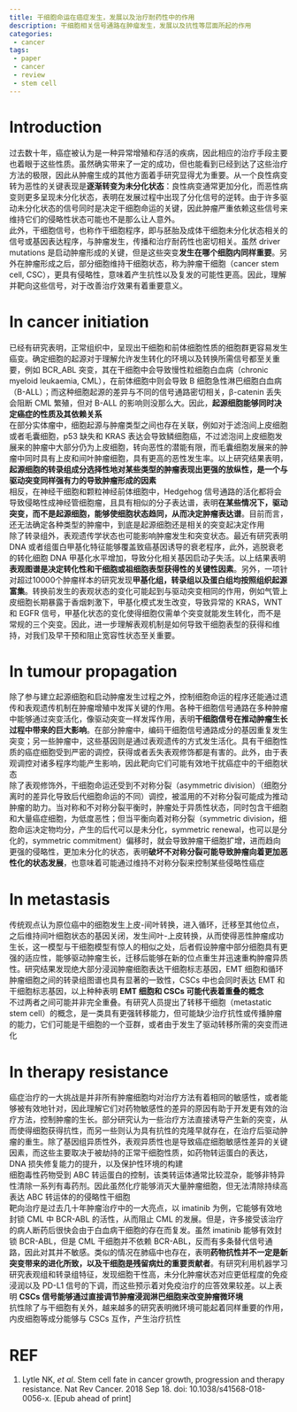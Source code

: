```yaml
---
title: 干细胞命运在癌症发生，发展以及治疗耐药性中的作用
description: 干细胞相关信号通路在肿瘤发生，发展以及抗性等层面所起的作用
categories:
 - cancer
tags:
 - paper
 - cancer
 - review
 - stem cell
---
```


# Introduction
过去数十年，癌症被认为是一种异常增殖和存活的疾病，因此相应的治疗手段主要也着眼于这些性质。虽然确实带来了一定的成功，但也能看到已经到达了这些治疗方法的极限，因此从肿瘤生成的其他方面着手研究显得尤为重要。从一个良性病变转为恶性的关键表现是**逐渐转变为未分化状态**：良性病变通常更加分化，而恶性病变则更多呈现未分化状态，表明在发展过程中出现了分化信号的逆转。由于许多驱动未分化状态的信号同时是决定干细胞命运的关键，因此肿瘤严重依赖这些信号来维持它们的侵略性状态可能也不是那么让人意外。  
此外，干细胞信号，也称作干细胞程序，即与胚胎及成体干细胞未分化状态相关的信号或基因表达程序，与肿瘤发生，传播和治疗耐药性也密切相关。虽然 driver mutations 是启动肿瘤形成的关键，但是这些突变**发生在哪个细胞内同样重要**。另外在肿瘤形成之后，部分细胞维持干细胞状态，称为肿瘤干细胞（cancer stem cell, CSC），更具有侵略性，意味着产生抗性以及复发的可能性更高。因此，理解并靶向这些信号，对于改善治疗效果有着重要意义。  
  
# In cancer initiation
已经有研究表明，正常组织中，呈现出干细胞和前体细胞性质的细胞群更容易发生癌变。确定细胞的起源对于理解允许发生转化的环境以及转换所需信号都至关重要，例如 BCR_ABL 突变，其在干细胞中会导致慢性粒细胞白血病（chronic myeloid leukaemia, CML），在前体细胞中则会导致 B 细胞急性淋巴细胞白血病（B-ALL）；而这种细胞起源的差异与不同的信号通路密切相关，β-catenin 丢失会阻断 CML 繁殖，但对 B-ALL 的影响则没那么大。因此，**起源细胞能够同时决定癌症的性质及其依赖关系**  
在部分实体瘤中，细胞起源与肿瘤类型之间也存在关联，例如对于滤泡间上皮细胞或者毛囊细胞，p53 缺失和 KRAS 表达会导致鳞细胞癌，不过滤泡间上皮细胞发展来的肿瘤中大部分仍为上皮细胞，转向恶性的潜能有限，而毛囊细胞发展来的肿瘤中同时具有上皮和间叶肿瘤细胞，具有更高的恶性发生率。以上研究结果表明，**起源细胞的转录组成分选择性地对某些类型的肿瘤表现出更强的放纵性，是一个与驱动突变同样强有力的导致肿瘤形成的因素**  
相反，在神经干细胞和颗粒神经前体细胞中，Hedgehog 信号通路的活化都将会导致侵略性成神经管细胞瘤，且具有相似的分子表达谱，表明**在某些情况下，驱动突变，而不是起源细胞，能够使细胞状态趋同，从而决定肿瘤表达谱**。目前而言，还无法确定各种类型的肿瘤中，到底是起源细胞还是相关的突变起决定作用  
除了转录组外，表观遗传学状态也可能影响肿瘤发生和突变状态。最近有研究表明 DNA 或者组蛋白甲基化特征能够覆盖致癌基因诱导的衰老程序，此外，逃脱衰老的转化细胞 DNA 甲基化水平增加，导致分化相关基因启动子失活。以上结果表明**表观图谱是决定转化性和干细胞或祖细胞表型获得性的关键性因素**。另外，一项针对超过10000个肿瘤样本的研究发现**甲基化组，转录组以及蛋白组均按照组织起源富集**。转换前发生的表观状态的变化可能起到与驱动突变相同的作用，例如气管上皮细胞长期暴露于香烟刺激下，甲基化模式发生改变，导致异常的 KRAS，WNT 和 EGFR 信号，甲基化状态的变化使得细胞仅需单个突变就能发生转化，而不是常规的三个突变。因此，进一步理解表观机制是如何导致干细胞表型的获得和维持，对我们及早干预和阻止宽容性状态至关重要。
  
# In tumour propagation  
除了参与建立起源细胞和启动肿瘤发生过程之外，控制细胞命运的程序还能通过遗传和表观遗传机制在肿瘤增殖中发挥关键的作用。各种干细胞信号通路在多种肿瘤中能够通过突变活化，像驱动突变一样发挥作用，表明**干细胞信号在推动肿瘤生长过程中带来的巨大影响**。在部分肿瘤中，编码干细胞信号通路成分的基因重复发生突变；另一些肿瘤中，这些基因则是通过表观遗传的方式发生活化。具有干细胞性质的癌症细胞受到严密的调控，获得或者丢失表观修饰都是有害的。此外，由于表观调控对诸多程序均能产生影响，因此靶向它们可能有效地干扰癌症中的干细胞状态  
除了表观修饰外，干细胞命运还受到不对称分裂（asymmetric division）（细胞分离时的差异化导致后代细胞命运的不同）调控，被滥用的不对称分裂可能成为推动肿瘤的助力。当对称和不对称分裂平衡时，肿瘤处于异质性状态，同时包含干细胞和大量癌症细胞，为低度恶性；但当平衡向着对称分裂（symmetric division，细胞命运决定物均分，产生的后代可以是未分化，symmetric renewal，也可以是分化的，symmetric commitment）偏移时，就会导致肿瘤干细胞扩增，进而趋向更强的侵略性，更加未分化的状态，表明**破坏不对称分裂可能导致肿瘤向着更加恶性化的状态发展**，也意味着可能通过维持不对称分裂来控制某些侵略性癌症  
  
# In metastasis
传统观点认为原位癌中的细胞发生上皮-间叶转换，进入循环，迁移至其他位点，之后维持间叶细胞状态的基因关闭，发生间叶-上皮转换，从而使得恶性肿瘤成功生长，这一模型与干细胞模型有惊人的相似之处，后者假设肿瘤中部分细胞具有更强的适应性，能够驱动肿瘤生长，迁移后能够在新的位点重生并迅速重构肿瘤异质性。研究结果发现绝大部分浸润肿瘤细胞表达干细胞标志基因，EMT 细胞和循环肿瘤细胞之间的转录组图谱也具有显著的一致性，CSCs 中也会同时表达 EMT 和干细胞标志基因，以上种种表明 **EMT 细胞和 CSCs 可能代表着重叠的概念**  
不过两者之间可能并非完全重叠。有研究人员提出了转移干细胞（metastatic stem cell）的概念，是一类具有更强转移能力，但可能缺少治疗抗性或传播肿瘤的能力，它们可能是干细胞的一个亚群，或者由于发生了驱动转移所需的突变而进化  
  
# In therapy resistance
癌症治疗的一大挑战是并非所有肿瘤细胞均对治疗方法有着相同的敏感性，或者能够被有效地针对，因此理解它们对药物敏感性的差异的原因有助于开发更有效的治疗方法，控制肿瘤的生长。部分研究认为一些治疗方法直接诱导产生新的突变，从而使得细胞获得抗性，而另一些则认为具有抗性的克隆早就存在，在治疗后驱动肿瘤的重生。除了基因组异质性外，表观异质性也是导致癌症细胞敏感性差异的关键因素，而这些主要取决于被劫持的正常干细胞性质，如药物转运蛋白的表达，DNA 损失修复能力的提升，以及保护性环境的构建  
细胞毒性药物受到 ABC 转运蛋白的控制，该类转运体通常比较混杂，能够非特异性清除一系列有毒药剂。因此虽然化疗能够消灭大量肿瘤细胞，但无法清除持续高表达 ABC 转运体的的侵略性干细胞  
靶向治疗是过去几十年肿瘤治疗中的一大亮点，以 imatinib 为例，它能够有效地封锁 CML 中 BCR-ABL 的活性，从而阻止 CML 的发展。但是，许多接受该治疗的病人断药后很快会由于白血病干细胞的存在而复发。虽然 imatinib 能够有效封锁 BCR-ABL，但是 CML 干细胞并不依赖 BCR-ABL，反而有多条替代信号通路，因此对其并不敏感。类似的情况在肺癌中也存在，表明**药物抗性并不一定是新突变带来的进化所致，以及干细胞是残留病灶的重要贡献者**。有研究利用机器学习研究表观组和转录组特征，发现细胞干性高，未分化肿瘤状态对应更低程度的免疫浸润以及 PD-L1 信号的下调，而这些预示着对免疫治疗的应答效果较差。以上表明 **CSCs 信号能够通过直接调节肿瘤浸润淋巴细胞来改变肿瘤微环境**  
抗性除了与干细胞有关外，越来越多的研究表明微环境可能起着同样重要的作用，内皮细胞等成分能够与 CSCs 互作，产生治疗抗性  
  
# REF
1. Lytle NK, *et al*. Stem cell fate in cancer growth, progression and therapy resistance. Nat Rev Cancer. 2018 Sep 18. doi: 10.1038/s41568-018-0056-x. [Epub ahead of print]
